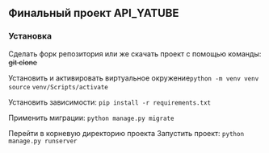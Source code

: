 ## Финальный проект API_YATUBE
### Установка
Сделать форк репозитория или же скачать проект с помощью команды: <s>git clone</s>

Установить и активировать виртуальное окружение`python -m venv venv source` `venv/Scripts/activate`

Установить зависимости:
`
pip install -r requirements.txt
`

Применить миграции:
`
python manage.py migrate
`

Перейти в корневую директорию проекта
Запустить проект:
`
python manage.py runserver
`

